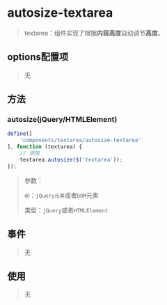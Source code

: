 # autosize-textarea

> textarea：组件实现了根据**内容高度**自动调节**高度**。





## options配置项

> 无



## 方法

### autosize(jQuery/HTMLElement)

```javascript
define([
    'components/textarea/autosize-textarea'
], function (textarea) {
    // 调用
    textarea.autosize($('textarea'));
});
```



> 参数：
>
> el：`jQuery元素`或者`DOM`元素
>
> 类型：`jQuery`或者`HTMLElement`



## 事件
> 无

## 使用

> 无